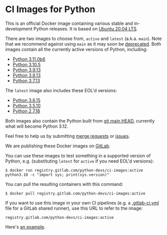 # CI Images for Python

This is an official Docker image containing various stable and in-development
Python releases.  It is based on [Ubuntu 20.04 LTS](http://releases.ubuntu.com/20.04/).

There are two images to choose from, `active` and `latest` (a.k.a. `main`).
Note that we recommend against using `main` as it may soon be
[deprecated](https://gitlab.com/python-devs/ci-images/-/issues/20).
Both images contain all the currently active versions of Python, including:

<!---
It would be great if we could create this list dynamically, since it's the
we already auto-detect the active versions from the git tags.
--->

* [Python 3.11.0b6](https://www.python.org/downloads/release/python-3110b6/)
* [Python 3.10.5](https://www.python.org/downloads/release/python-3105/)
* [Python 3.9.13](https://www.python.org/downloads/release/python-3913/)
* [Python 3.8.13](https://www.python.org/downloads/release/python-3813/)
* [Python 3.7.13](https://www.python.org/downloads/release/python-3713/)

The `latest` image also includes these EOL'd versions:

* [Python 3.6.15](https://www.python.org/downloads/release/python-3615/)
* [Python 3.5.10](https://www.python.org/downloads/release/python-3510/)
* [Python 2.7.18](https://www.python.org/downloads/release/python-2718/)

Both images also contain the Python built from [git main
HEAD](https://github.com/python/cpython/tree/main), currently what will become
Python 3.12.

Feel free to help us by submitting
[merge requests](https://gitlab.com/python-devs/ci-images/merge_requests) or
[issues](https://gitlab.com/python-devs/ci-images/issues).

We are publishing these Docker images on
[GitLab](https://gitlab.com/python-devs/ci-images/container_registry).

You can use these images to test something in a supported version of Python,
e.g. (substituting `latest` for `active` if you need EOL'd versions):

```
$ docker run registry.gitlab.com/python-devs/ci-images:active python3.10 -c "import sys; print(sys.version)"
```

You can pull the resulting containers with this command:

```
$ docker pull registry.gitlab.com/python-devs/ci-images:active
```

If you want to use this image in your own CI pipelines (e.g. a
[.gitlab-ci.yml](https://gitlab.com/help/ci/yaml/README.md) file for a GitLab
shared runner), use this URL to refer to the image:

```
registry.gitlab.com/python-devs/ci-images:active
```

Here's [an example](https://gitlab.com/warsaw/flufl.lock/-/blob/main/.gitlab-ci.yml).

